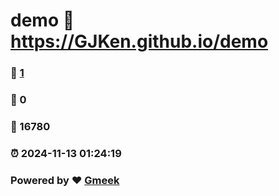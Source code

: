 # demo :link: https://GJKen.github.io/demo 
### :page_facing_up: [1](https://GJKen.github.io/demo/tag.html) 
### :speech_balloon: 0 
### :hibiscus: 16780 
### :alarm_clock: 2024-11-13 01:24:19 
### Powered by :heart: [Gmeek](https://github.com/Meekdai/Gmeek)
